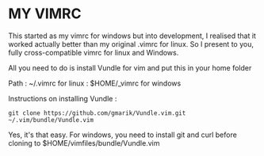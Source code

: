 MY VIMRC
=========

This started as my vimrc for windows but into development, I realised that it worked actually better than my original .vimrc for linux. 
So I present to you, fully cross-compatible vimrc for linux and Windows.

All you need to do is install Vundle for vim and put this in your home folder 

Path : ~/.vimrc for linux
     : $HOME/_vimrc for windows
     
Instructions on installing Vundle : 
```
git clone https://github.com/gmarik/Vundle.vim.git ~/.vim/bundle/Vundle.vim
```

Yes, it's that easy.
For windows, you need to install git and curl before cloning to $HOME/vimfiles/bundle/Vundle.vim
